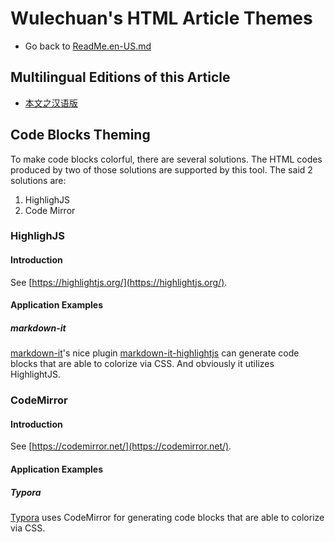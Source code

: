 <link rel="stylesheet" href="../../../源代码/发布的源代码/层叠样式表/wulechuan-styles-for-html-via-markdown--vscode.default.min.css">

# Wulechuan's HTML Article Themes

- Go back to [ReadMe.en-US.md](../../../ReadMe.en-US.md)


## Multilingual Editions of this Article

- [本文之汉语版](../汉语/关于文章中代码块之代码着色的说明.md)


## Code Blocks Theming

To make code blocks colorful, there are several solutions. The HTML
 codes produced by two of those solutions are supported by this tool. The said 2 solutions are:

1. HighlighJS
2. Code Mirror


### HighlighJS

#### Introduction

See [https://highlightjs.org/](https://highlightjs.org/).


#### Application Examples

##### markdown-it

[markdown-it](https://www.npmjs.com/package/markdown-it)'s nice plugin [markdown-it-highlightjs](https://www.npmjs.com/package/markdown-it-highlightjs) can generate code blocks that are able to colorize via CSS. And obviously it utilizes HighlightJS.





### CodeMirror

#### Introduction

See [https://codemirror.net/](https://codemirror.net/).


#### Application Examples

##### Typora

[Typora](https://typora.io/) uses CodeMirror for generating code blocks that are able to colorize via CSS.


